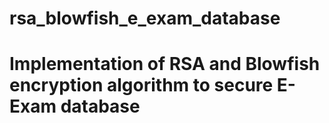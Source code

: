 # rsa_blowfish_e_exam_database
# Implementation of RSA and Blowfish encryption algorithm to secure E-Exam database
